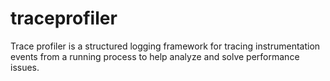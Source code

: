 # traceprofiler
Trace profiler is a structured logging framework for tracing instrumentation events from a running process to help analyze and solve performance issues.
